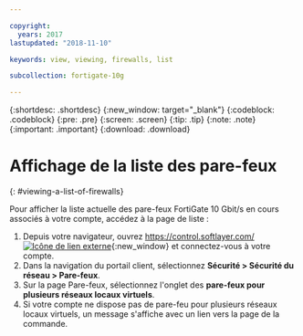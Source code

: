 ```yaml
---

copyright:
  years: 2017
lastupdated: "2018-11-10"

keywords: view, viewing, firewalls, list

subcollection: fortigate-10g

---
```


{:shortdesc: .shortdesc}
{:new_window: target="_blank"}
{:codeblock: .codeblock}
{:pre: .pre}
{:screen: .screen}
{:tip: .tip}
{:note: .note}
{:important: .important}
{:download: .download}

# Affichage de la liste des pare-feux
{: #viewing-a-list-of-firewalls}

Pour afficher la liste actuelle des pare-feux FortiGate 10 Gbit/s en cours associés à votre compte, accédez à la page de liste :

1. Depuis votre navigateur, ouvrez [https://control.softlayer.com/ ![Icône de lien externe](../../icons/launch-glyph.svg "Icône de lien externe")](https://control.softlayer.com/){:new_window} et connectez-vous à votre compte.
2. Dans la navigation du portail client, sélectionnez **Sécurité > Sécurité du réseau > Pare-feux**.
3. Sur la page Pare-feux, sélectionnez l'onglet des **pare-feux pour plusieurs réseaux locaux virtuels**.
4. Si votre compte ne dispose pas de pare-feu pour plusieurs réseaux locaux virtuels, un message s'affiche avec un lien vers la page de la commande.
